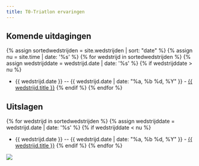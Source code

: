 ```yaml
---
title: T0-Triatlon ervaringen
---
```

## Komende uitdagingen
{% assign sortedwedstrijden = site.wedstrijden | sort: "date" %}
{% assign nu = site.time | date: '%s' %}
{% for wedstrijd in sortedwedstrijden %}
{% assign wedstrijddate = wedstrijd.date | date: '%s' %}
{% if wedstrijddate > nu %}
* {{ wedstrijd.date }} -- {{ wedstrijd.date | date: "%a, %b %d, %Y" }} - <a href="{{ wedstrijd.url }}">{{ wedstrijd.title }}</a>
{% endif %}
{% endfor %}

## Uitslagen
{% for wedstrijd in sortedwedstrijden %}
{% assign wedstrijddate = wedstrijd.date | date: '%s' %}
{% if wedstrijddate < nu %}
* {{ wedstrijd.date }} -- {{ wedstrijd.date | date: "%a, %b %d, %Y" }} - <a href="{{ wedstrijd.url }}">{{ wedstrijd.title }}</a>
{% endif %}
{% endfor %}

<img sizes="80vw" src="https://lh3.googleusercontent.com/ZB1eSowcybNuoALeIRWiXMOpIpIYi4ZNbkeMSVN05-nNaNTCHqnqdspd3avVvs0y9ZUB2asWHDTBIt4OzDakUkbgO1AsU82n10_-lsbRfBd3P53U8StXavdLYO-36xIeGs6vjMI9xYM5GSlgNcz_NOwr2qZOWPxGTjz_ayms1OPW7J0JgqLW6Quv08TLo0KlWc9qG8o3kEmIjqxU7-wTkOAa8QqNWUeFx2X6yBx6GhSfaI-wo1j9pkyU9T9hxqLPugMwHNllf1eLC_LU7857QFJW1L_VkQIAo-wQ4j-0TCFE0jfuqDMMUIyBVnyjlQifRb3nqP9EkYFLWaH_5E-xafQLKOvaxLtadH8HAOwQlZZVkgFOGWB-8xp5nsM5LGOqRLKibPQzhZb5zFAHl_xqHA2ZBHoz3-TJcbYleiF13PYCF2wjYLRIe9adi0RkKeC3J1qeWOdkDokTRTo7MXS4YoIqcMs-rffWwQEEgoiQPLlumTgyHb6YQHIM6KeWIUHjgxujx_N5IGEqQZxHIjbo9OitRRXSIEHWiLzPgVwqM_vmixUaWoLk9pcSavkHQ5bU6hl8AeTRx42JDLuNCDh1mHvH986NEXbv=s0">
